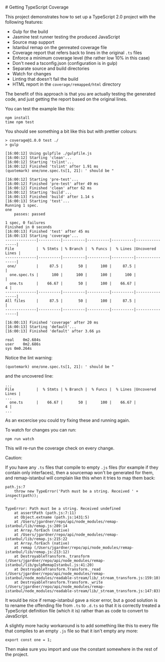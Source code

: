 # Getting TypeScript Coverage

This project demonstrates how to set up a TypeScript 2.0 project with the following features:

* Gulp for the build
* Jasmine test runner testing the produced JavaScript
* Source map support
* Istanbul remap on the genreated coverage file
* Coverage report that refers back to lines in the original `.ts` files
* Enforce a minimum coverage level (the rather low 10% in this case)
* Don't need a tsconfig.json (configuration is in gulp)
* Separate source and build directories
* Watch for changes
* Linting that doesn't fail the build
* HTML report in the `coverage/remapped/html` directory

The benefit of this approach is that you are actually testing the generated
code, and just getting the report based on the original lines.

You can test the example like this:

```
npm install
time npm test
```

You should see something a bit like this but with prettier colours: 

```
> coverage@1.0.0 test ./
> gulp

[16:00:12] Using gulpfile ./gulpfile.js
[16:00:12] Starting 'clean'...
[16:00:12] Starting 'tslint'...
[16:00:12] Finished 'tslint' after 1.91 ms
(quotemark) one/one.spec.ts[1, 21]: ' should be "

[16:00:12] Starting 'pre-test'...
[16:00:12] Finished 'pre-test' after 49 ms
[16:00:12] Finished 'clean' after 62 ms
[16:00:12] Starting 'build'...
[16:00:13] Finished 'build' after 1.14 s
[16:00:13] Starting 'test'...
Running 1 spec.
one
    passes: passed

1 spec, 0 failures
Finished in 0 seconds
[16:00:13] Finished 'test' after 45 ms
[16:00:13] Starting 'coverage'...
--------------|----------|----------|----------|----------|----------------|
File          |  % Stmts | % Branch |  % Funcs |  % Lines |Uncovered Lines |
--------------|----------|----------|----------|----------|----------------|
 one/         |     87.5 |       50 |      100 |     87.5 |                |
  one.spec.ts |      100 |      100 |      100 |      100 |                |
  one.ts      |    66.67 |       50 |      100 |    66.67 |              4 |
--------------|----------|----------|----------|----------|----------------|
All files     |     87.5 |       50 |      100 |     87.5 |                |
--------------|----------|----------|----------|----------|----------------|

[16:00:13] Finished 'coverage' after 20 ms
[16:00:13] Starting 'default'...
[16:00:13] Finished 'default' after 3.66 μs

real	0m2.684s
user	0m2.686s
sys	0m0.264s
```

Notice the lint warning:

```
(quotemark) one/one.spec.ts[1, 21]: ' should be "
```

and the uncovered line:

```
...
File          |  % Stmts | % Branch |  % Funcs |  % Lines |Uncovered Lines |
...
  one.ts      |    66.67 |       50 |      100 |    66.67 |              4 |
...
```

As an excercise you could try fixing these and running again.

To watch for changes you can run:

```
npm run watch
```

This will re-run the coverage check on every change.


Caution:
 
If you have any `.ts` files that compile to empty `.js` files (for example if
they contain only interfaces), then a sourcemap won't be generated for them,
and remap-istanbul will complain like this when it tries to map them back:

```
path.js:7
    throw new TypeError('Path must be a string. Received ' + inspect(path));
    ^

TypeError: Path must be a string. Received undefined
    at assertPath (path.js:7:11)
    at Object.extname (path.js:1431:5)
    at /Users/jgardner/repo/api/node_modules/remap-istanbul/lib/remap.js:289:14
    at Array.forEach (native)
    at /Users/jgardner/repo/api/node_modules/remap-istanbul/lib/remap.js:215:22
    at Array.forEach (native)
    at remap (/Users/jgardner/repo/api/node_modules/remap-istanbul/lib/remap.js:213:12)
    at DestroyableTransform._transform (/Users/jgardner/repo/api/node_modules/remap-istanbul/lib/gulpRemapIstanbul.js:41:20)
    at DestroyableTransform.Transform._read (/Users/jgardner/repo/api/node_modules/remap-istanbul/node_modules/readable-stream/lib/_stream_transform.js:159:10)
    at DestroyableTransform.Transform._write (/Users/jgardner/repo/api/node_modules/remap-istanbul/node_modules/readable-stream/lib/_stream_transform.js:147:83)
```

It would be nice if remap-istanbul gave a nicer error, but a good solution is
to rename the offending file from `.ts` to `.d.ts` so that it is correctly
treated a TypeScript definition file (which it is) rather than as code to
convert to JavaScript.

A slightly more hacky workaround is to add something like this to every file
that compiles to an empty `.js` file so that it isn't empty any more:

```
export const one = 1;
```

Then make sure you import and use the constant somewhere in the rest of the
project.
